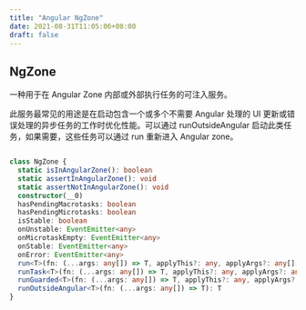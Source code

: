 ```yaml
---
title: "Angular NgZone"
date: 2021-08-31T11:05:06+08:00
draft: false
---
```


## NgZone

一种用于在 Angular Zone 内部或外部执行任务的可注入服务。

此服务最常见的用途是在启动包含一个或多个不需要 Angular 处理的 UI 更新或错误处理的异步任务的工作时优化性能。可以通过 runOutsideAngular 启动此类任务，如果需要，这些任务可以通过 run 重新进入 Angular zone。

```ts

class NgZone {
  static isInAngularZone(): boolean
  static assertInAngularZone(): void
  static assertNotInAngularZone(): void
  constructor(__0)
  hasPendingMacrotasks: boolean
  hasPendingMicrotasks: boolean
  isStable: boolean
  onUnstable: EventEmitter<any>
  onMicrotaskEmpty: EventEmitter<any>
  onStable: EventEmitter<any>
  onError: EventEmitter<any>
  run<T>(fn: (...args: any[]) => T, applyThis?: any, applyArgs?: any[]): T
  runTask<T>(fn: (...args: any[]) => T, applyThis?: any, applyArgs?: any[], name?: string): T
  runGuarded<T>(fn: (...args: any[]) => T, applyThis?: any, applyArgs?: any[]): T
  runOutsideAngular<T>(fn: (...args: any[]) => T): T
}

```
